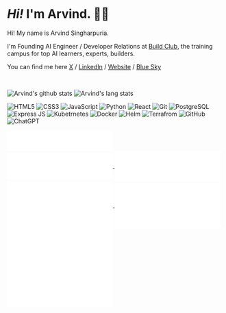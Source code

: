 # <em>Hi!</em> I'm Arvind. 👋🏻

Hi! My name is Arvind Singharpuria.

I'm Founding AI Engineer / Developer Relations at [Build Club](https://www.buildclub.ai/), the training campus for top AI learners, experts, builders.

You can find me here [X](https://x.com/Arvind_0602) / [LinkedIn](https://www.linkedin.com/in/arvind-singharpuria/) / [Website](https://arvind.app) / [Blue Sky](https://bsky.app/profile/arvind06.bsky.social)

<br>

![Arvind's github stats](https://github-readme-stats.vercel.app/api?username=Arvind644&show_icons=true&count_private=true&theme=radical)
![Arvind's lang stats](https://github-readme-stats.vercel.app/api/top-langs/?username=Arvind644&theme=radical&&hide=Jupyter%20Notebook,html,css)

<p align="center">

![HTML5](https://img.shields.io/badge/-HTML5-E34F26?style=flat-square&logo=html5&logoColor=white)
![CSS3](https://img.shields.io/badge/-CSS3-1572B6?style=flat-square&logo=css3)
![JavaScript](https://img.shields.io/badge/-JavaScript-black?style=flat-square&logo=javascript)
![Python](https://img.shields.io/badge/-Python-black?style=flat-square&logo=Python)
![React](https://img.shields.io/badge/-React-black?style=flat-square&logo=react)
![Git](https://img.shields.io/badge/-Git-%23F05032?style=flat-square&logo=git&logoColor=%23ffffff)
![PostgreSQL](https://img.shields.io/badge/-PostgreSQL-336791?style=flat-square&logo=postgresql)
![Express JS](https://img.shields.io/badge/Express.js-000000?style=flat-square&logo=express&logoColor=white)
![Kubetrnetes](https://img.shields.io/badge/kubernetes-326ce5.svg?&style=flat-square&logo=kubernetes&logoColor=white)
![Docker](	https://img.shields.io/badge/Docker-2CA5E0?style=flat-square&logo=docker&logoColor=white)
![Helm](https://img.shields.io/badge/Helm-0F1689?style=flat-square&logo=Helm&labelColor=0F1689)
![Terrafrom](https://img.shields.io/badge/Terraform-7B42BC?style=flat-square&logo=terraform&logoColor=white)
![GitHub](https://img.shields.io/badge/-GitHub-181717?style=flat-square&logo=github)
![ChatGPT](https://img.shields.io/badge/ChatGPT-74aa9c?style=for-the-badge&logo=openai&logoColor=white)
</p>

<a href="https://github.com/Arvind644">
  <img align="center" width="49%" src="./header.svg" />
</a>
<br/>
<a href="https://github.com/Arvind644">
  <img align="center" width="49%" src="./repositories.svg" />
</a>
<a href="https://github.com/Arvind644">
  <img align="center" width="49%" src="./acti_comm.svg" />
</a>

<a href="https://github.com/Arvind644">
  <img align="center" width="49%" src="./iso_calender.svg" />
</a>

<a href="https://github.com/Arvind644">
    <img align="center" width="49%" src="./issue_pr_lang.svg" />
</a>

<a href="https://github.com/Arvind644">
  <img align="center" width="49%" src="./github-habits.svg" />
</a>
